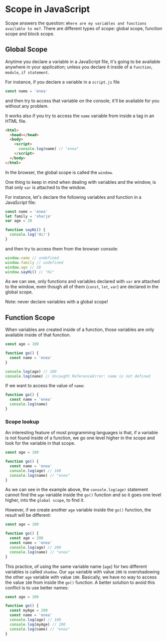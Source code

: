 # Scope in JavaScript

Scope answers the question: `Where are my variables and functions available to me?`.
There are different types of scope: global scope, function scope and block scope.

## Global Scope

Anytime you declare a variable in a JavaScript file, it's going to be available anywhere in your application; unless you declare it inside of a `function`, `module`, `if statement`.

For instance, if you declare a variable in a `script.js` file

```js
const name = 'enea'
```

and then try to access that variable on the console, it'll be available for you without any problem.

It works also if you try to access the `name` variable from inside a <script></script> tag in an HTML file.

```html
<html>
  <head></head>
  <body>
    <script>
      console.log(name) // "enea"
    </script>
  </body>
</html>
```

In the browser, the global scope is called the `window`.

One thing to keep in mind when dealing with variables and the window, is that only `var` is attached to the window.

For instance, let's declare the following variables and function in a JavaScript file:

```js
const name = 'enea'
let family = 'xharja'
var age = 28

function sayHi() {
  console.log('Hi!')
}
```

and then try to access them from the browser console:

```js
window.name // undefined
window.family // undefined
window.age // 28
window.sayHi() // "Hi"
```

As we can see, only functions and variables declared with `var` are attached to the window, even though all of them (`const`, `let`, `var`) are declared in the global scope.

Note: never declare variables with a global scope!

## Function Scope

When variables are created inside of a function, those variables are only available inside of that function.

```js
const age = 100

function go() {
  const name = 'enea'
}

console.log(age) // 100
console.log(name) // Uncaught ReferenceError: name is not defined
```

If we want to access the value of `name`:

```js
function go() {
  const name = 'enea'
  console.log(name)
}
```

### Scope lookup

An interesting feature of most programming languages is that, if a variable is not found inside of a function, we go one level higher in the scope and look for the variable in that scope.

```js
const age = 100

function go() {
  const name = 'enea'
  console.log(age) // 100
  console.log(name) // "enea"
}
```

As we can see in the example above, the `console.log(age)` statement cannot find the `age` variable inside the `go()` function and so it goes one level higher, into the `global scope`, to find it.

However, if we create another `age` variable inside the `go()` function, the result will be different:

```js
const age = 100

function go() {
  const age = 200
  const name = 'enea'
  console.log(age) // 200
  console.log(name) // "enea"
}
```

This practice, of using the same variable name (`age`) for two different variables is called `shadow`.
Our `age` variable with value `200` is overshadowing the other `age` variable with value `100`.
Basically, we have no way to access the value `100` from inside the `go()` function.
A better solution to avoid this conflict is to use better names:

```js
const age = 100

function go() {
  const myAge = 200
  const name = 'enea'
  console.log(age) // 100
  console.log(myAge) // 200
  console.log(name) // "enea"
}
```
